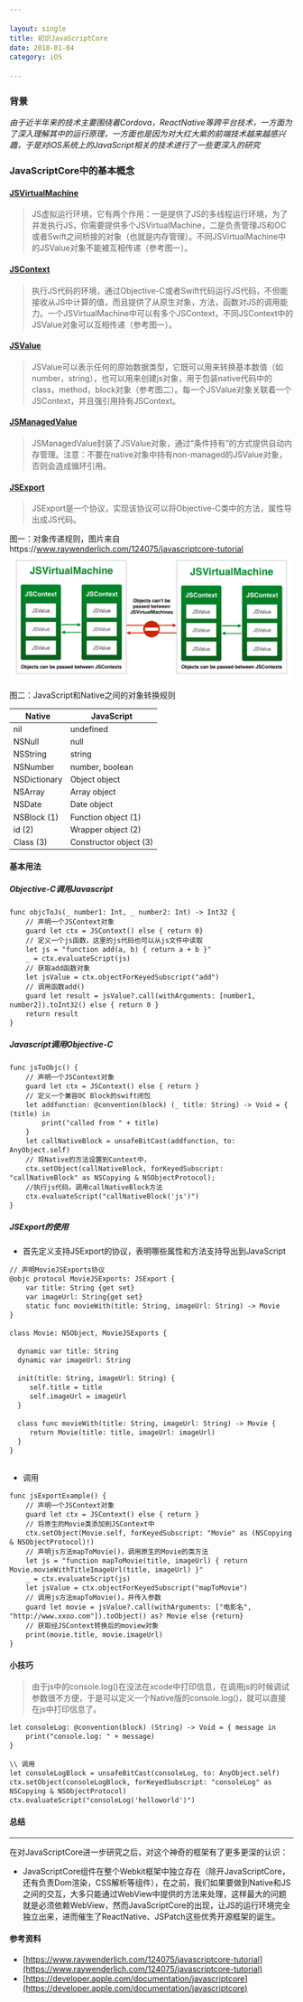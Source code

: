 ```yaml
---

layout: single
title: 初识JavaScriptCore
date: 2018-01-04
category: iOS

---
```


### 背景
*由于近半年来的技术主要围绕着Cordova，ReactNative等跨平台技术，一方面为了深入理解其中的运行原理，一方面也是因为对大红大紫的前端技术越来越感兴趣，于是对iOS系统上的JavaScript相关的技术进行了一些更深入的研究*

### JavaScriptCore中的基本概念

#### <a target='_blank' href="https://developer.apple.com/documentation/javascriptcore/jsvirtualmachine">JSVirtualMachine</a>

> JS虚拟运行环境，它有两个作用：一是提供了JS的多线程运行环境，为了并发执行JS，你需要提供多个JSVirtualMachine，二是负责管理JS和OC或者Swift之间桥接的对象（也就是内存管理）。不同JSVirtualMachine中的JSValue对象不能被互相传递（参考图一）。

#### <a target='_blank' href="https://developer.apple.com/documentation/javascriptcore/jscontext">JSContext</a>

> 执行JS代码的环境，通过Objective-C或者Swift代码运行JS代码，不但能接收从JS中计算的值，而且提供了从原生对象，方法，函数对JS的调用能力。一个JSVirtualMachine中可以有多个JSContext，不同JSContext中的JSValue对象可以互相传递（参考图一）。

#### <a target='_blank' href="https://developer.apple.com/documentation/javascriptcore/jsvalue">JSValue</a>

> JSValue可以表示任何的原始数据类型，它既可以用来转换基本数值（如number，string），也可以用来创建js对象，用于包装native代码中的class，method，block对象（参考图二）。每一个JSValue对象关联着一个JSContext，并且强引用持有JSContext。

#### <a target='_blank' href="https://developer.apple.com/documentation/javascriptcore/jsmanagedvalue"> JSManagedValue </a>

> JSManagedValue封装了JSValue对象，通过“条件持有”的方式提供自动内存管理。注意：不要在native对象中持有non-managed的JSValue对象，否则会造成循环引用。

#### <a target='_blank' href="https://developer.apple.com/documentation/javascriptcore/jsexport"> JSExport</a>

> JSExport是一个协议，实现该协议可以将Objective-C类中的方法，属性导出成JS代码。

图一：对象传递规则，图片来自https://www.raywenderlich.com/124075/javascriptcore-tutorial
![p1](/assets/image/javascriptcore.png)

图二：JavaScript和Native之间的对象转换规则

Native  | JavaScript
------------- | -------------
 nil         |     undefined
NSNull       |        null
NSString      |       string
NSNumber      |   number, boolean
NSDictionary    |   Object object
NSArray       |    Array object
NSDate       |     Date object
NSBlock (1)   |   Function object (1)
  id (2)     |   Wrapper object (2)
Class (3)    | Constructor object (3)

#### 基本用法

##### Objective-C调用Javascript

```
func objcToJs(_ number1: Int, _ number2: Int) -> Int32 {
    // 声明一个JSContext对象
    guard let ctx = JSContext() else { return 0}
    // 定义一个js函数，这里的js代码也可以从js文件中读取
    let js = "function add(a, b) { return a + b }"
    _ = ctx.evaluateScript(js)
    // 获取add函数对象
    let jsValue = ctx.objectForKeyedSubscript("add")
    // 调用函数add()
    guard let result = jsValue?.call(withArguments: [number1, number2]).toInt32() else { return 0 }
    return result
}
```

##### Javascript调用Objective-C

```
func jsToObjc() {
    // 声明一个JSContext对象
    guard let ctx = JSContext() else { return }
    // 定义一个兼容OC Block的swift闭包
    let addfunction: @convention(block) (_ title: String) -> Void = { (title) in
        print("called from " + title)
    }
    let callNativeBlock = unsafeBitCast(addfunction, to: AnyObject.self)
    // 将Native的方法设置到Context中，
    ctx.setObject(callNativeBlock, forKeyedSubscript: "callNativeBlock" as NSCopying & NSObjectProtocol);
    //执行js代码，调用callNativeBlock方法
    ctx.evaluateScript("callNativeBlock('js')")
}
```

##### JSExport的使用

* 首先定义支持JSExport的协议，表明哪些属性和方法支持导出到JavaScript

```
// 声明MovieJSExports协议
@objc protocol MovieJSExports: JSExport {
    var title: String {get set}
    var imageUrl: String{get set}
    static func movieWith(title: String, imageUrl: String) -> Movie
}

class Movie: NSObject, MovieJSExports {
  
  dynamic var title: String
  dynamic var imageUrl: String
  
  init(title: String, imageUrl: String) {
     self.title = title
     self.imageUrl = imageUrl
  }
  
  class func movieWith(title: String, imageUrl: String) -> Movie {
     return Movie(title: title, imageUrl: imageUrl)
  }
}
	
```

* 调用

```
func jsExportExample() {
    // 声明一个JSContext对象
    guard let ctx = JSContext() else { return }
    // 将原生的Movie类添加到JSContext中
    ctx.setObject(Movie.self, forKeyedSubscript: "Movie" as (NSCopying & NSObjectProtocol)!)
    // 声明js方法mapToMovie()，调用原生的Movie的类方法
    let js = "function mapToMovie(title, imageUrl) { return Movie.movieWithTitleImageUrl(title, imageUrl) }"
    _ = ctx.evaluateScript(js)
    let jsValue = ctx.objectForKeyedSubscript("mapToMovie")
    // 调用js方法mapToMovie()，并传入参数
    guard let movie = jsValue?.call(withArguments: ["电影名", "http://www.xxoo.com"]).toObject() as? Movie else {return}
    // 获取经JSContext转换后的moview对象
    print(movie.title, movie.imageUrl)
}
```

#### 小技巧
> 由于js中的console.log()在没法在xcode中打印信息，在调用js的时候调试参数很不方便，于是可以定义一个Native版的console.log()，就可以直接在js中打印信息了。

```
let consoleLog: @convention(block) (String) -> Void = { message in
    print("console.log: " + message)
}

\\ 调用
let consoleLogBlock = unsafeBitCast(consoleLog, to: AnyObject.self)
ctx.setObject(consoleLogBlock, forKeyedSubscript: "consoleLog" as NSCopying & NSObjectProtocol)
ctx.evaluateScript("consoleLog('helloworld')")
```

#### 总结
****

在对JavaScriptCore进一步研究之后，对这个神奇的框架有了更多更深的认识：

* JavaScriptCore组件在整个Webkit框架中独立存在（除开JavaScriptCore，还有负责Dom渲染，CSS解析等组件），在之前，我们如果要做到Native和JS之间的交互，大多只能通过WebView中提供的方法来处理，这样最大的问题就是必须依赖WebView，然而JavaScriptCore的出现，让JS的运行环境完全独立出来，进而催生了ReactNative、JSPatch这些优秀开源框架的诞生。

#### 参考资料
* [https://www.raywenderlich.com/124075/javascriptcore-tutorial](https://www.raywenderlich.com/124075/javascriptcore-tutorial)
* [https://developer.apple.com/documentation/javascriptcore](https://developer.apple.com/documentation/javascriptcore)
